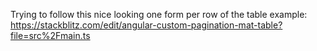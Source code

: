 Trying to follow this nice looking one form per row of the table example:
https://stackblitz.com/edit/angular-custom-pagination-mat-table?file=src%2Fmain.ts

